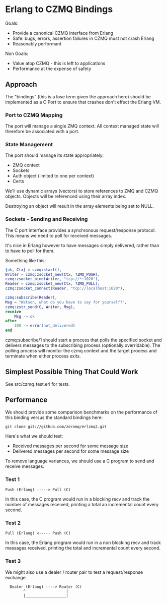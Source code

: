 # Erlang to CZMQ Bindings

Goals:

- Provide a canonical CZMQ interface from Erlang
- Safe: bugs, errors, assertion failures in CZMQ must not crash Erlang
- Reasonably performant

Non Goals:

- Value atop CZMQ - this is left to applications
- Performance at the expense of safety

## Approach

The "bindings" (this is a lose term given the approach here) should be
implemented as a C Port to ensure that crashes don't effect the Erlang VM.

### Port to CZMQ Mapping

The port will manage a single ZMQ context. All context managed state will
therefore be associated with a port.

### State Management

The port should manage its state appropriately:

- ZMQ context
- Sockets
- Auth object (limited to one per context)
- Certs

We'll use dynamic arrays (vectors) to store references to ZMQ and CZMQ
objects. Objects will be referenced using their array index.

Destroying an object will result in the array elements being set to NULL.

### Sockets - Sending and Receiving

The C port interface provides a synchronous request/response protocol. This
means we need to poll for received messages.

It's nice in Erlang however to have messages simply delivered, rather than to
have to poll for them.

Something like this:

``` erlang
{ok, Ctx} = czmq:start(),
Writer = czmq:zsocket_new(Ctx, ?ZMQ_PUSH),
czmq:zsocket_bind(Writer, "tcp://*:1020"),
Reader = czmq:zsocket_new(Ctx, ?ZMQ_PULL),
czmq:zsocket_connect(Reader, "tcp://localhost:1020"),

czmq:subscribe(Reader),
Msg = "Watson, what do you have to say for yourself?",
czmq:zstr_send(C, Writer, Msg),
receive
    Msg -> ok
after
    100 -> error(not_delivered)
end
```

czmq:subscribe/1 should start a process that polls the specified socket and
delivers messages to the subscribing process (optionally overridable). The
polling process will monitor the czmq context and the target process and
terminate when either process exits.

## Simplest Possible Thing That Could Work

See src/czmq_test.erl for tests.

## Performance

We should provide some comparison benchmarks on the performance of this binding
versus the standard bindings here:

    git clone git://github.com/zeromq/erlzmq2.git

Here's what we should test:

- Received messages per second for some message size
- Delivered messages per second for some message size

To remove language variances, we should use a C program to send and receive
messages.

### Test 1

    Push (Erlang) -----> Pull (C)

In this case, the C program would run in a blocking recv and track the number
of messages received, printing a total an incremental count every second.

### Test 2

    Pull (Erlang) <----- Push (C)

In this case, the Erlang program would run in a non blocking recv and track
messages received, printing the total and incremental count every second.

### Test 3

We might also use a dealer / router pair to test a request/response exchange.

      Dealer (Erlang) ----> Router (C)
	        ^                  |
            |__________________|
